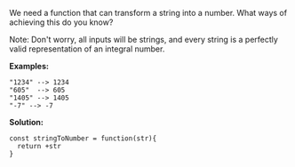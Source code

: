 We need a function that can transform a string into a number. What ways of achieving this do you know?

Note: Don't worry, all inputs will be strings, and every string is a perfectly valid representation of an integral number.

**Examples:**
```
"1234" --> 1234
"605"  --> 605
"1405" --> 1405
"-7" --> -7
```
**Solution:**
```
const stringToNumber = function(str){
  return +str
}
```